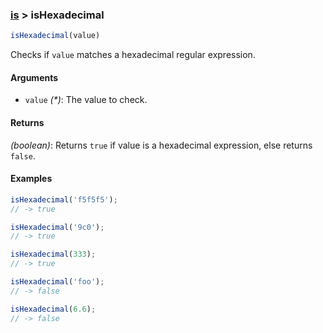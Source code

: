 ### [is](../) > isHexadecimal

```js
isHexadecimal(value)
```

Checks if `value` matches a hexadecimal regular expression.

#### Arguments

- `value` _(*)_: The value to check.

#### Returns

_(boolean)_: Returns `true` if value is a hexadecimal expression, else returns `false`.

#### Examples
```js
isHexadecimal('f5f5f5');
// -> true

isHexadecimal('9c0');
// -> true

isHexadecimal(333);
// -> true

isHexadecimal('foo');
// -> false

isHexadecimal(6.6);
// -> false
```
